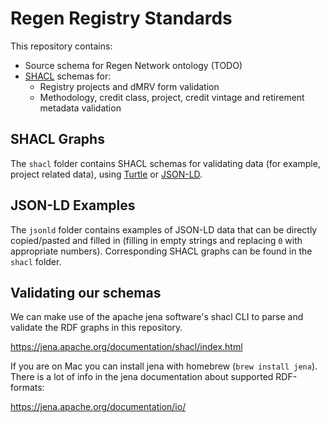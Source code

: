 # Regen Registry Standards

This repository contains:
- Source schema for Regen Network ontology (TODO)
- [SHACL](https://www.w3.org/TR/shacl/) schemas for:
  - Registry projects and dMRV form validation
  - Methodology, credit class, project, credit vintage and retirement metadata validation

## SHACL Graphs

The `shacl` folder contains SHACL schemas for validating data (for example, project related data), using [Turtle](https://www.w3.org/TR/turtle/) or [JSON-LD](https://json-ld.org/).

## JSON-LD Examples

The `jsonld` folder contains examples of JSON-LD data that can be directly copied/pasted and filled in (filling in empty strings and replacing `0` with appropriate numbers). Corresponding SHACL graphs can be found in the `shacl` folder.

## Validating our schemas

We can make use of the apache jena software's shacl CLI to parse and
validate the RDF graphs in this repository.

https://jena.apache.org/documentation/shacl/index.html

If you are on Mac you can install jena with homebrew (`brew install jena`).
There is a lot of info in the jena documentation about supported
RDF-formats:

https://jena.apache.org/documentation/io/
